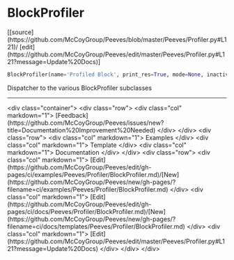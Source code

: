 # <a id="Peeves.Profiler.BlockProfiler">BlockProfiler</a>
<div class="docs-source-link" markdown="1">
[[source](https://github.com/McCoyGroup/Peeves/blob/master/Peeves/Profiler.py#L121)/
[edit](https://github.com/McCoyGroup/Peeves/edit/master/Peeves/Profiler.py#L121?message=Update%20Docs)]
</div>

```python
BlockProfiler(name='Profiled Block', print_res=True, mode=None, inactive=False, **kwargs): 
```
Dispatcher to the various BlockProfiler subclasses











---


<div markdown="1" class="text-muted">
&lt;div class="container"&gt;
  &lt;div class="row"&gt;
   &lt;div class="col" markdown="1"&gt;
[Feedback](https://github.com/McCoyGroup/Peeves/issues/new?title=Documentation%20Improvement%20Needed)   
&lt;/div&gt;
&lt;/div&gt;
  &lt;div class="row"&gt;
   &lt;div class="col" markdown="1"&gt;
Examples   
&lt;/div&gt;
   &lt;div class="col" markdown="1"&gt;
Template   
&lt;/div&gt;
   &lt;div class="col" markdown="1"&gt;
Documentation   
&lt;/div&gt;
&lt;/div&gt;
  &lt;div class="row"&gt;
   &lt;div class="col" markdown="1"&gt;
[Edit](https://github.com/McCoyGroup/Peeves/edit/gh-pages/ci/examples/Peeves/Profiler/BlockProfiler.md)/[New](https://github.com/McCoyGroup/Peeves/new/gh-pages/?filename=ci/examples/Peeves/Profiler/BlockProfiler.md)   
&lt;/div&gt;
   &lt;div class="col" markdown="1"&gt;
[Edit](https://github.com/McCoyGroup/Peeves/edit/gh-pages/ci/docs/Peeves/Profiler/BlockProfiler.md)/[New](https://github.com/McCoyGroup/Peeves/new/gh-pages/?filename=ci/docs/templates/Peeves/Profiler/BlockProfiler.md)   
&lt;/div&gt;
   &lt;div class="col" markdown="1"&gt;
[Edit](https://github.com/McCoyGroup/Peeves/edit/master/Peeves/Profiler.py#L121?message=Update%20Docs)   
&lt;/div&gt;
&lt;/div&gt;
&lt;/div&gt;
</div>